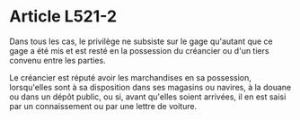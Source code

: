 # Article L521-2

Dans tous les cas, le privilège ne subsiste sur le gage qu'autant que ce gage a été mis et est resté en la possession du créancier ou d'un tiers convenu entre les parties.

Le créancier est réputé avoir les marchandises en sa possession, lorsqu'elles sont à sa disposition dans ses magasins ou navires, à la douane ou dans un dépôt public, ou si, avant qu'elles soient arrivées, il en est saisi par un connaissement ou par une lettre de voiture.

